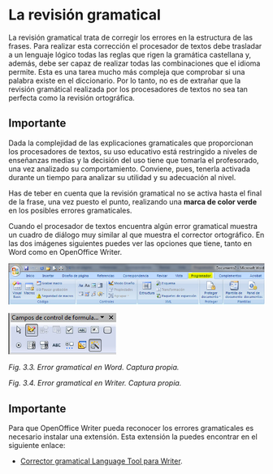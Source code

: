 # La revisión gramatical

La revisión gramatical trata de corregir los errores en la estructura de las frases. Para realizar esta corrección el procesador de textos debe trasladar a un lenguaje lógico todas las reglas que rigen la gramática castellana y, además, debe ser capaz de realizar todas las combinaciones que el idioma permite. Esta es una tarea mucho más compleja que comprobar si una palabra existe en el diccionario. Por lo tanto, no es de extrañar que la revisión gramátical realizada por los procesadores de textos no sea tan perfecta como la revisión ortográfica.

## Importante

Dada la complejidad de las explicaciones gramaticales que proporcionan los procesadores de textos, su uso educativo está restringido a niveles de enseñanzas medias y la decisión del uso tiene que tomarla el profesorado, una vez analizado su comportamiento. Conviene, pues, tenerla activada durante un tiempo para analizar su utilidad y su adecuación al nivel.

Has de teber en cuenta que la revisión gramatical no se activa hasta el final de la frase, una vez puesto el punto, realizando una **marca de color verde** en los posibles errores gramaticales.

Cuando el procesador de textos encuentra algún error gramatical muestra un cuadro de diálogo muy similar al que muestra el corrector ortográfico. En las dos imágenes siguientes puedes ver las opciones que tiene, tanto en Word como en OpenOffice Writer.


![](img/Imagen_03.jpg)



![](img/Imagen_04.jpg)


_Fig. 3.3. Error gramatical en Word. Captura propia._

_Fig. 3.4. Error gramatical en Writer. Captura propia._

## Importante

Para que OpenOffice Writer pueda reconocer los errores gramaticales es necesario instalar una extensión. Esta extensión la puedes encontrar en el siguiente enlace:

*   [Corrector gramatical Language Tool para Writer](http://languagetool-es.blogspot.com.es/ "Extensión para instalar corrector gramatical en Writer").

